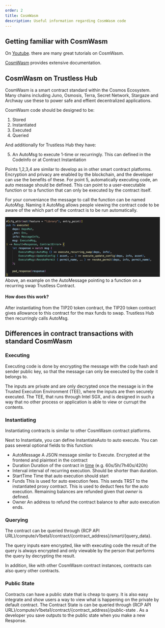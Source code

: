 ```yaml
---
order: 2
title: CosmWasm
description: Useful information regarding CosmWasm code
---
```


## Getting familiar with CosmWasm
On [Youtube](https://www.youtube.com/results?sp=mAEB&search_query=CosmWasm). there are many great tutorials on CosmWasm. 

[CosmWasm](https://docs.cosmwasm.com/docs/1.0/) provides extensive documentation.


## CosmWasm on Trustless Hub
CosmWasm is a smart contract standard within the Cosmos Ecosystem. Many chains including Juno, Osmosis, Terra, Secret Network, Stargaze and Archway use these to power safe and effient decentralized applications.  

CosmWasm code should be designed to be:
1) Stored
2) Instantiated 
3) Executed
4) Queried

And additionally for Trustless Hub they have:

5) An AutoMsg to execute 1-time or recurringly. This can defined in the CodeInfo or at Contract Instantiation

Points 1,2,3,4 are similar to develop as in other smart contract platforms. Encryption and privacy are enabled by the blockchain, and the developer can use the benefits of these.
For point 5, automatically executing code, an auto message should be defined. This can point to a user-executable function or to a function that can only be executed by the contract itself.

For your conveniance the message to call the function can be named *AutoMsg*. Naming it AutoMsg allows people viewing the contract code to be aware of the which part of the contract is to be run automatically.


![Example auto_msg](./auto_msg_example.png)
Above, an example on the AutoMessage pointing to a function on a recurring swap Trustless Contract. 

#### How does this work?
After instantiating from the TIP20 token contract, the TIP20 token contract gives allowance to this contract for the max funds to swap. Trustless Hub then recurringly calls AutoMsg. 

## Differences in contract transactions with standard CosmWasm

### Executing 
Executing code is done by encrypting the message with the code hash and sender public key, so that the message can only be executed by the code it belongs to. 

The inputs are private and are only decrypted once the message is in the Trusted Execution Environment (TEE), where the inputs are then securely executed. The TEE, that runs through Intel SGX, and is designed in such a way that no other process or application is able to view or currupt the contents.

### Instantiating 
Instantiating contracts is similar to other CosmWasm contract platforms.

Next to Instantiate, you can define InstantiateAuto to auto execute. 
You can pass several optional fields to this function:
- AutoMessage
A JSON message similar to Execute. Encrypted at the frontend and plaintext in the contract
- Duration 
Duration of the contract in [time](https://pkg.go.dev/time) (e.g. 60s/5h/7h40s/420h)
- Interval
interval of recurring execution. Should be shorter than duration.
- StartTime
Time that auto execution should start
- Funds 
This is used for auto execution fees. This sends TRST to the instantiated proxy contract. This is used to deduct fees for the auto execution. Remaining balances are refunded given that *owner* is defined.
- Owner
An address to refund the contract balance to after auto execution ends. 


### Querying 
The contract can be queried through {RCP API URL}/compute/v1beta1/contract/{contract_address}/smart/{query_data}. 

The query inputs eare encrypted, like with executing code
the result of the query is always encrypted and only viewable by the person that performs the query by decrypting the result.

In addition, like with other CosmWasm contract instances, contracts can also query other contracts.

### Public State
Contracts can have a public state that is cheap to query. It is also easy integrate and show users a way to view what is happening on the private by default contract. The Contract State is can be queried through {RCP API URL}/compute/v1beta1/contract/{contract_address}/public-state . 
As a developer you save outputs to the public state when you make a new Response.



